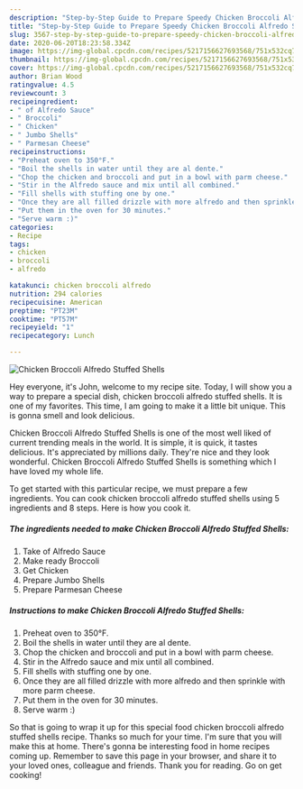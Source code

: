 ```yaml
---
description: "Step-by-Step Guide to Prepare Speedy Chicken Broccoli Alfredo Stuffed Shells"
title: "Step-by-Step Guide to Prepare Speedy Chicken Broccoli Alfredo Stuffed Shells"
slug: 3567-step-by-step-guide-to-prepare-speedy-chicken-broccoli-alfredo-stuffed-shells
date: 2020-06-20T18:23:58.334Z
image: https://img-global.cpcdn.com/recipes/5217156627693568/751x532cq70/chicken-broccoli-alfredo-stuffed-shells-recipe-main-photo.jpg
thumbnail: https://img-global.cpcdn.com/recipes/5217156627693568/751x532cq70/chicken-broccoli-alfredo-stuffed-shells-recipe-main-photo.jpg
cover: https://img-global.cpcdn.com/recipes/5217156627693568/751x532cq70/chicken-broccoli-alfredo-stuffed-shells-recipe-main-photo.jpg
author: Brian Wood
ratingvalue: 4.5
reviewcount: 3
recipeingredient:
- " of Alfredo Sauce"
- " Broccoli"
- " Chicken"
- " Jumbo Shells"
- " Parmesan Cheese"
recipeinstructions:
- "Preheat oven to 350°F."
- "Boil the shells in water until they are al dente."
- "Chop the chicken and broccoli and put in a bowl with parm cheese."
- "Stir in the Alfredo sauce and mix until all combined."
- "Fill shells with stuffing one by one."
- "Once they are all filled drizzle with more alfredo and then sprinkle with more parm cheese."
- "Put them in the oven for 30 minutes."
- "Serve warm :)"
categories:
- Recipe
tags:
- chicken
- broccoli
- alfredo

katakunci: chicken broccoli alfredo 
nutrition: 294 calories
recipecuisine: American
preptime: "PT23M"
cooktime: "PT57M"
recipeyield: "1"
recipecategory: Lunch

---
```



![Chicken Broccoli Alfredo Stuffed Shells](https://img-global.cpcdn.com/recipes/5217156627693568/751x532cq70/chicken-broccoli-alfredo-stuffed-shells-recipe-main-photo.jpg)

Hey everyone, it's John, welcome to my recipe site. Today, I will show you a way to prepare a special dish, chicken broccoli alfredo stuffed shells. It is one of my favorites. This time, I am going to make it a little bit unique. This is gonna smell and look delicious.

Chicken Broccoli Alfredo Stuffed Shells is one of the most well liked of current trending meals in the world. It is simple, it is quick, it tastes delicious. It's appreciated by millions daily. They're nice and they look wonderful. Chicken Broccoli Alfredo Stuffed Shells is something which I have loved my whole life.




To get started with this particular recipe, we must prepare a few ingredients. You can cook chicken broccoli alfredo stuffed shells using 5 ingredients and 8 steps. Here is how you cook it.

<!--inarticleads1-->

##### The ingredients needed to make Chicken Broccoli Alfredo Stuffed Shells:

1. Take  of Alfredo Sauce
1. Make ready  Broccoli
1. Get  Chicken
1. Prepare  Jumbo Shells
1. Prepare  Parmesan Cheese




<!--inarticleads2-->

##### Instructions to make Chicken Broccoli Alfredo Stuffed Shells:

1. Preheat oven to 350°F.
1. Boil the shells in water until they are al dente.
1. Chop the chicken and broccoli and put in a bowl with parm cheese.
1. Stir in the Alfredo sauce and mix until all combined.
1. Fill shells with stuffing one by one.
1. Once they are all filled drizzle with more alfredo and then sprinkle with more parm cheese.
1. Put them in the oven for 30 minutes.
1. Serve warm :)




So that is going to wrap it up for this special food chicken broccoli alfredo stuffed shells recipe. Thanks so much for your time. I'm sure that you will make this at home. There's gonna be interesting food in home recipes coming up. Remember to save this page in your browser, and share it to your loved ones, colleague and friends. Thank you for reading. Go on get cooking!
